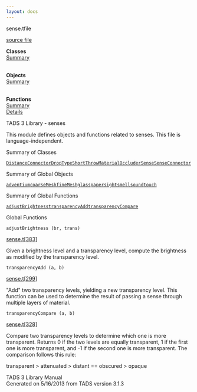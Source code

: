 ```yaml
---
layout: docs
---
```

<span class="title">sense.t</span><span class="type">file</span>

[source file](../source/sense.t.html)

**Classes**  
[Summary](#_ClassSummary_)  
 

**Objects**  
[Summary](#_ObjectSummary_)  
 

**Functions**  
[Summary](#_FunctionSummary_)  
[Details](#_Functions_)



TADS 3 Library - senses

This module defines objects and functions related to senses. This file
is language-independent.



<span id="_ClassSummary_"></span>



<span class="hdln">Summary of Classes</span>  



[`DistanceConnector`](../object/DistanceConnector.html)[`DropTypeShortThrow`](../object/DropTypeShortThrow.html)[`Material`](../object/Material.html)[`Occluder`](../object/Occluder.html)[`Sense`](../object/Sense.html)[`SenseConnector`](../object/SenseConnector.html)
<span id="_ObjectSummary_"></span>



<span class="hdln">Summary of Global Objects</span>  



[`adventium`](../object/adventium.html)[`coarseMesh`](../object/coarseMesh.html)[`fineMesh`](../object/fineMesh.html)[`glass`](../object/glass.html)[`paper`](../object/paper.html)[`sight`](../object/sight.html)[`smell`](../object/smell.html)[`sound`](../object/sound.html)[`touch`](../object/touch.html)
<span id="FunctionSummary_"></span>



<span class="hdln">Summary of Global Functions</span>  



[`adjustBrightness`](#adjustBrightness)[`transparencyAdd`](#transparencyAdd)[`transparencyCompare`](#transparencyCompare)

<span id="_Functions_"></span>



<span class="hdln">Global Functions</span>  



<span id="adjustBrightness"></span>

`adjustBrightness (br, trans)`

[sense.t](../file/sense.t.html)\[[383](../source/sense.t.html#383)\]



Given a brightness level and a transparency level, compute the
brightness as modified by the transparency level.



<span id="transparencyAdd"></span>

`transparencyAdd (a, b)`

[sense.t](../file/sense.t.html)\[[299](../source/sense.t.html#299)\]



"Add" two transparency levels, yielding a new transparency level. This
function can be used to determine the result of passing a sense through
multiple layers of material.



<span id="transparencyCompare"></span>

`transparencyCompare (a, b)`

[sense.t](../file/sense.t.html)\[[328](../source/sense.t.html#328)\]



Compare two transparency levels to determine which one is more
transparent. Returns 0 if the two levels are equally transparent, 1 if
the first one is more transparent, and -1 if the second one is more
transparent. The comparison follows this rule:

transparent \> attenuated \> distant == obscured \> opaque





TADS 3 Library Manual  
Generated on 5/16/2013 from TADS version 3.1.3


